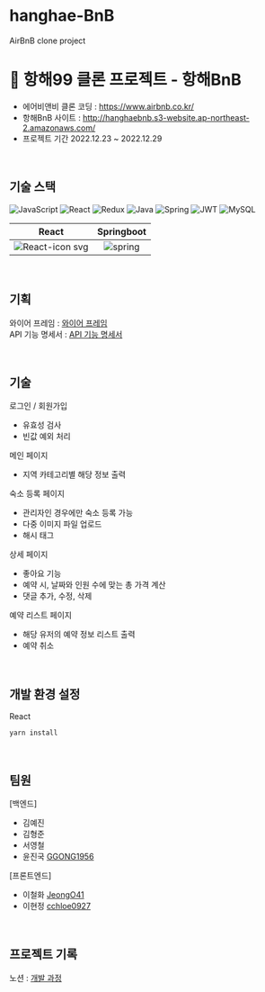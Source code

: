 # hanghae-BnB
AirBnB clone project

# 🚢 항해99 클론 프로젝트 - 항해BnB

+ 에어비앤비 클론 코딩 : https://www.airbnb.co.kr/
+ 항해BnB 사이트 : http://hanghaebnb.s3-website.ap-northeast-2.amazonaws.com/ 
+ 프로젝트 기간 2022.12.23 ~ 2022.12.29

<br />

## 기술 스택
![JavaScript](https://img.shields.io/badge/javascript-%23323330.svg?style=for-the-badge&logo=javascript&logoColor=%23F7DF1E) 
![React](https://img.shields.io/badge/react-%2320232a.svg?style=for-the-badge&logo=react&logoColor=%2361DAFB)
![Redux](https://img.shields.io/badge/redux-%23593d88.svg?style=for-the-badge&logo=redux&logoColor=white)
![Java](https://img.shields.io/badge/java-%23ED8B00.svg?style=for-the-badge&logo=java&logoColor=white)
![Spring](https://img.shields.io/badge/spring-%236DB33F.svg?style=for-the-badge&logo=spring&logoColor=white)
![JWT](https://img.shields.io/badge/JWT-black?style=for-the-badge&logo=JSON%20web%20tokens)
![MySQL](https://img.shields.io/badge/mysql-%2300f.svg?style=for-the-badge&logo=mysql&logoColor=white)

| React | Springboot |
|:------:|:------:|
|![React-icon svg](https://user-images.githubusercontent.com/85235063/189798318-2c7fe7d2-b9ea-45a8-a373-8386474da228.png)|![spring](https://user-images.githubusercontent.com/85235063/189798456-35af17d6-c99e-4412-9057-e01c79cf6d9c.png)|

<br />

## 기획

와이어 프레임 : [와이어 프레임](https://evening-pantydraco-a29.notion.site/e4f9cf544a144973909d806424e715af)
<br />
API 기능 명세서 : [API 기능 명세서](https://evening-pantydraco-a29.notion.site/API-487ba3ff0fd74b129c65479d961af850)

<br />

## 기술
로그인 / 회원가입
+ 유효성 검사
+ 빈값 예외 처리

메인 페이지
+ 지역 카테고리별 해당 정보 출력

숙소 등록 페이지
+ 관리자인 경우에만 숙소 등록 가능
+ 다중 이미지 파일 업로드
+ 해시 태그

상세 페이지
+ 좋아요 기능
+ 예약 시, 날짜와 인원 수에 맞는 총 가격 계산
+ 댓글 추가, 수정, 삭제

예약 리스트 페이지
+ 해당 유저의 예약 정보 리스트 출력
+ 예약 취소

<br />

## 개발 환경 설정
React
```React
yarn install
```

<br />

## 팀원
[백엔드]
+ 김예진
+ 김형준
+ 서영철
+ 윤진국 [GGONG1956](https://github.com/GGONG1956)

[프론트엔드]
+ 이철화 [JeongO41](https://github.com/Pablaw)
+ 이현정 [cchloe0927](https://github.com/cchloe0927)

<br/>

## 프로젝트 기록
노션 : [개발 과정](https://evening-pantydraco-a29.notion.site/5-4b7e2b87de974b4ca742c5b5fcb7b0f7)
